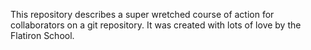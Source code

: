
This repository describes a super wretched course of action for collaborators on a git repository. It was created with lots of love by the Flatiron School.


